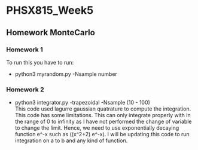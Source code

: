 # PHSX815_Week5
## Homework MonteCarlo


### Homework 1
To run this you have to run:
- python3 myrandom.py -Nsample number


### Homework 2
- python3 integrator.py -trapezoidal -Nsample (10 - 100)
<br>This code used lagurre gaussian quatrature to compute the integration. This code has some limitations. This can only integrate properly with in the range of 0 to infinity as I have not performed the change of variable to change the limit.  Hence, we need to use exponentially decaying function e^-x such as ((x^2+2) e^-x). I will be updating this code to run integration on a to b  and any kind of function.
